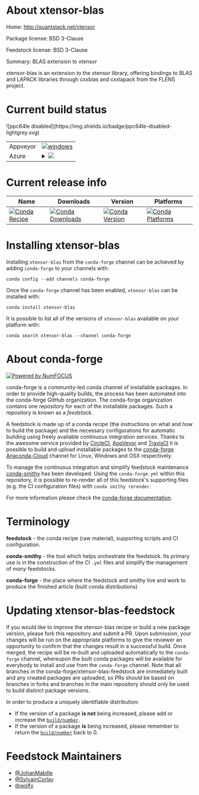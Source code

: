 About xtensor-blas
==================

Home: http://quantstack.net/xtensor

Package license: BSD 3-Clause

Feedstock license: BSD 3-Clause

Summary: BLAS extension to xtensor

xtensor-blas is an extension to the xtensor library, offering bindings to BLAS and LAPACK libraries through cxxblas and cxxlapack from the FLENS project.

Current build status
====================


<table><tr>
    <td>Appveyor</td>
    <td>
      <a href="https://ci.appveyor.com/project/conda-forge/xtensor-blas-feedstock/branch/master">
        <img alt="windows" src="https://img.shields.io/appveyor/ci/conda-forge/xtensor-blas-feedstock/master.svg?label=Windows">
      </a>
    </td>
  </tr>
    
  <tr>
    <td>Azure</td>
    <td>
      <details>
        <summary>
          <a href="https://dev.azure.com/conda-forge/feedstock-builds/_build/latest?definitionId=2227&branchName=master">
            <img src="https://dev.azure.com/conda-forge/feedstock-builds/_apis/build/status/xtensor-blas-feedstock?branchName=master">
          </a>
        </summary>
        <table>
          <thead><tr><th>Variant</th><th>Status</th></tr></thead>
          <tbody><tr>
              <td>linux</td>
              <td>
                <a href="https://dev.azure.com/conda-forge/feedstock-builds/_build/latest?definitionId=2227&branchName=master">
                  <img src="https://dev.azure.com/conda-forge/feedstock-builds/_apis/build/status/xtensor-blas-feedstock?branchName=master&jobName=linux&configuration=linux_" alt="variant">
                </a>
              </td>
            </tr><tr>
              <td>osx</td>
              <td>
                <a href="https://dev.azure.com/conda-forge/feedstock-builds/_build/latest?definitionId=2227&branchName=master">
                  <img src="https://dev.azure.com/conda-forge/feedstock-builds/_apis/build/status/xtensor-blas-feedstock?branchName=master&jobName=osx&configuration=osx_" alt="variant">
                </a>
              </td>
            </tr><tr>
              <td>win_cxx_compilervs2015vc14</td>
              <td>
                <a href="https://dev.azure.com/conda-forge/feedstock-builds/_build/latest?definitionId=2227&branchName=master">
                  <img src="https://dev.azure.com/conda-forge/feedstock-builds/_apis/build/status/xtensor-blas-feedstock?branchName=master&jobName=win&configuration=win_cxx_compilervs2015vc14" alt="variant">
                </a>
              </td>
            </tr>
          </tbody>
        </table>
      </details>
    </td>
  </tr>
![ppc64le disabled](https://img.shields.io/badge/ppc64le-disabled-lightgrey.svg)
</table>

Current release info
====================

| Name | Downloads | Version | Platforms |
| --- | --- | --- | --- |
| [![Conda Recipe](https://img.shields.io/badge/recipe-xtensor--blas-green.svg)](https://anaconda.org/conda-forge/xtensor-blas) | [![Conda Downloads](https://img.shields.io/conda/dn/conda-forge/xtensor-blas.svg)](https://anaconda.org/conda-forge/xtensor-blas) | [![Conda Version](https://img.shields.io/conda/vn/conda-forge/xtensor-blas.svg)](https://anaconda.org/conda-forge/xtensor-blas) | [![Conda Platforms](https://img.shields.io/conda/pn/conda-forge/xtensor-blas.svg)](https://anaconda.org/conda-forge/xtensor-blas) |

Installing xtensor-blas
=======================

Installing `xtensor-blas` from the `conda-forge` channel can be achieved by adding `conda-forge` to your channels with:

```
conda config --add channels conda-forge
```

Once the `conda-forge` channel has been enabled, `xtensor-blas` can be installed with:

```
conda install xtensor-blas
```

It is possible to list all of the versions of `xtensor-blas` available on your platform with:

```
conda search xtensor-blas --channel conda-forge
```


About conda-forge
=================

[![Powered by NumFOCUS](https://img.shields.io/badge/powered%20by-NumFOCUS-orange.svg?style=flat&colorA=E1523D&colorB=007D8A)](http://numfocus.org)

conda-forge is a community-led conda channel of installable packages.
In order to provide high-quality builds, the process has been automated into the
conda-forge GitHub organization. The conda-forge organization contains one repository
for each of the installable packages. Such a repository is known as a *feedstock*.

A feedstock is made up of a conda recipe (the instructions on what and how to build
the package) and the necessary configurations for automatic building using freely
available continuous integration services. Thanks to the awesome service provided by
[CircleCI](https://circleci.com/), [AppVeyor](https://www.appveyor.com/)
and [TravisCI](https://travis-ci.org/) it is possible to build and upload installable
packages to the [conda-forge](https://anaconda.org/conda-forge)
[Anaconda-Cloud](https://anaconda.org/) channel for Linux, Windows and OSX respectively.

To manage the continuous integration and simplify feedstock maintenance
[conda-smithy](https://github.com/conda-forge/conda-smithy) has been developed.
Using the ``conda-forge.yml`` within this repository, it is possible to re-render all of
this feedstock's supporting files (e.g. the CI configuration files) with ``conda smithy rerender``.

For more information please check the [conda-forge documentation](https://conda-forge.org/docs/).

Terminology
===========

**feedstock** - the conda recipe (raw material), supporting scripts and CI configuration.

**conda-smithy** - the tool which helps orchestrate the feedstock.
                   Its primary use is in the construction of the CI ``.yml`` files
                   and simplify the management of *many* feedstocks.

**conda-forge** - the place where the feedstock and smithy live and work to
                  produce the finished article (built conda distributions)


Updating xtensor-blas-feedstock
===============================

If you would like to improve the xtensor-blas recipe or build a new
package version, please fork this repository and submit a PR. Upon submission,
your changes will be run on the appropriate platforms to give the reviewer an
opportunity to confirm that the changes result in a successful build. Once
merged, the recipe will be re-built and uploaded automatically to the
`conda-forge` channel, whereupon the built conda packages will be available for
everybody to install and use from the `conda-forge` channel.
Note that all branches in the conda-forge/xtensor-blas-feedstock are
immediately built and any created packages are uploaded, so PRs should be based
on branches in forks and branches in the main repository should only be used to
build distinct package versions.

In order to produce a uniquely identifiable distribution:
 * If the version of a package **is not** being increased, please add or increase
   the [``build/number``](https://conda.io/docs/user-guide/tasks/build-packages/define-metadata.html#build-number-and-string).
 * If the version of a package **is** being increased, please remember to return
   the [``build/number``](https://conda.io/docs/user-guide/tasks/build-packages/define-metadata.html#build-number-and-string)
   back to 0.

Feedstock Maintainers
=====================

* [@JohanMabille](https://github.com/JohanMabille/)
* [@SylvainCorlay](https://github.com/SylvainCorlay/)
* [@wolfv](https://github.com/wolfv/)

